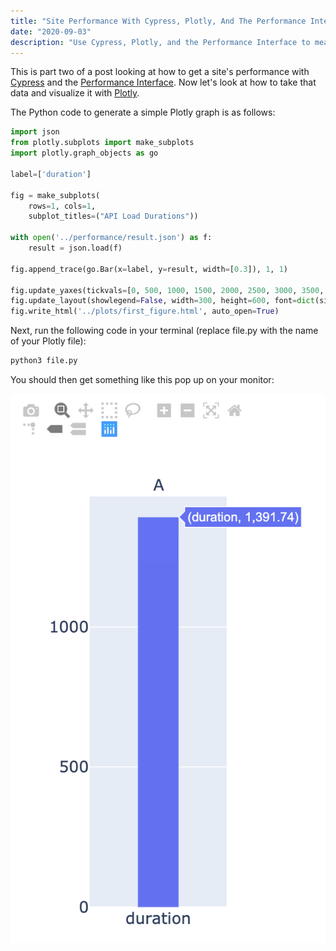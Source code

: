 ```yaml
---
title: "Site Performance With Cypress, Plotly, And The Performance Interface - Part 2"
date: "2020-09-03"
description: "Use Cypress, Plotly, and the Performance Interface to measure and visualize site performance"
---
```

This is part two of a post looking at how to get a site's performance with [Cypress](https://www.cypress.io/) and the [Performance Interface](https://developer.mozilla.org/en-US/docs/Web/API/Performance). Now let's look at how to take that data and visualize it with [Plotly](https://plotly.com/python/).

The Python code to generate a simple Plotly graph is as follows:

```python
import json
from plotly.subplots import make_subplots
import plotly.graph_objects as go

label=['duration']

fig = make_subplots(
    rows=1, cols=1,
    subplot_titles=("API Load Durations"))

with open('../performance/result.json') as f:
    result = json.load(f)

fig.append_trace(go.Bar(x=label, y=result, width=[0.3]), 1, 1)

fig.update_yaxes(tickvals=[0, 500, 1000, 1500, 2000, 2500, 3000, 3500, 4000])
fig.update_layout(showlegend=False, width=300, height=600, font=dict(size=16))
fig.write_html('../plots/first_figure.html', auto_open=True)
```

Next, run the following code in your terminal (replace file.py with the name of your Plotly file):


```bash
python3 file.py
```


You should then get something like this pop up on your monitor:


![Plotly Graph](plotly.png)
